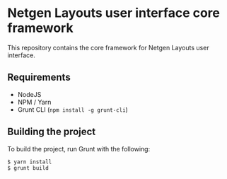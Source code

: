 Netgen Layouts user interface core framework
============================================

This repository contains the core framework for Netgen Layouts user interface.

Requirements
------------

* NodeJS
* NPM / Yarn
* Grunt CLI (`npm install -g grunt-cli`)

Building the project
--------------------

To build the project, run Grunt with the following:

```
$ yarn install
$ grunt build
```
